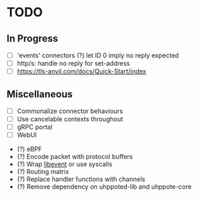 # TODO

## In Progress

- [ ] 'events' connectors
      (?) let ID 0 imply no reply expected
- [ ] http/s: handle no reply for set-address
- [ ] https://tls-anvil.com/docs/Quick-Start/index

## Miscellaneous

- [ ] Commonalize connector behaviours
- [ ] Use cancelable contexts throughout
- [ ] gRPC portal
- [ ] WebUI

- (?) eBPF
- (?) Encode packet with protocol buffers
- (?) Wrap [libevent](https://libevent.org) or use syscalls
- (?) Routing matrix
- (?) Replace handler functions with channels
- (?) Remove dependency on uhppoted-lib and uhppote-core

